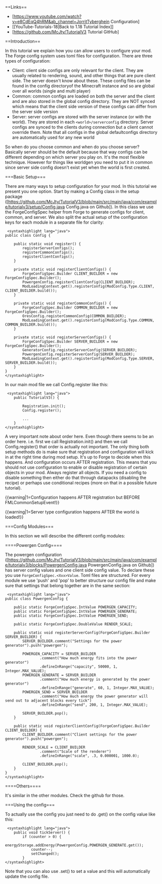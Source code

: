 ==Links==

* [https://www.youtube.com/watch?v=e8CdEqQ4hRM&ab_channel=JorritTyberghein Configuration]
* [[YouTube-Tutorials-18|Back to 1.18 Tutorial Index]]
* [https://github.com/McJty/TutorialV3 Tutorial GitHub]

==Introduction==

In this tutorial we explain how you can allow users to configure your mod. The Forge config system uses toml files for configuration. There are three types of configuration:

* Client: client side configs are only relevant for the client. They are usually related to rendering, sound, and other things that are pure client side. The server doesn't know about these. These config files can be found in the config directoryof the Minecraft instance and so are global over all worlds (single and multi player)
* Common: common configs are loaded on both the server and the client and are also stored in the global config directory. They are NOT synced which means that the client side version of these configs can differ from the server side version
* Server: server configs are stored with the server instance (or with the world). They are stored in each `<world>/serverconfig` directory. Server configs are synced to the clients during connection but a client cannot override them. Note that all configs in the global defaultconfigs directory are automatically used for any new world

So when do you choose common and when do you choose server? Basically server should be the default because that way configs can be different depending on which server you play on. It's the most flexible technique. However for things like worldgen you need to put it in common since server side config doesn't exist yet when the world is first created.

===Basic Setup===

There are many ways to setup configuration for your mod. In this tutorial we present you one option. Start by making a Config class in the setup package ([https://github.com/McJty/TutorialV3/blob/main/src/main/java/com/example/tutorialv3/setup/Config.java Config.java on Github]). In this class we use the ForgeConfigSpec helper from Forge to generate configs for client, common, and server. We also split the actual setup of the configuration keys for each module in a separate file for clarity:
```
 <syntaxhighlight lang="java">
public class Config {

    public static void register() {
        registerServerConfigs();
        registerCommonConfigs();
        registerClientConfigs();
    }

    private static void registerClientConfigs() {
        ForgeConfigSpec.Builder CLIENT_BUILDER = new ForgeConfigSpec.Builder();
        PowergenConfig.registerClientConfig(CLIENT_BUILDER);
        ModLoadingContext.get().registerConfig(ModConfig.Type.CLIENT, CLIENT_BUILDER.build());
    }

    private static void registerCommonConfigs() {
        ForgeConfigSpec.Builder COMMON_BUILDER = new ForgeConfigSpec.Builder();
        OresConfig.registerCommonConfig(COMMON_BUILDER);
        ModLoadingContext.get().registerConfig(ModConfig.Type.COMMON, COMMON_BUILDER.build());
    }

    private static void registerServerConfigs() {
        ForgeConfigSpec.Builder SERVER_BUILDER = new ForgeConfigSpec.Builder();
        GeneratorConfig.registerServerConfig(SERVER_BUILDER);
        PowergenConfig.registerServerConfig(SERVER_BUILDER);
        ModLoadingContext.get().registerConfig(ModConfig.Type.SERVER, SERVER_BUILDER.build());
    }
}
</syntaxhighlight>
```
In our main mod file we call Config.register like this:
```
 <syntaxhighlight lang="java">
    public TutorialV3() {

        Registration.init();
        Config.register();

        ...
    }
</syntaxhighlight>
```
A very important note about order here. Even though there seems to be an order here. i.e. first we call Registration.init() and then we call Config.register() that order is actually not important. The only thing both setup methods do is make sure that registration and configuration will kick in at the right time during mod setup. It's up to Forge to decide when this happens. And configuration occurs AFTER registration. This means that you should not use configuration to enable or disable registration of certain objects in your mod. Always register all objects. If you need a config to disable something then either do that through datapacks (disabling the recipe) or perhaps use conditional recipes (more on that in a possible future tutorial).

{{warning|1=Configuration happens AFTER registration but BEFORE FMLCommonSetupEvent!}}

{{warning|1=Server type configuration happens AFTER the world is loaded!}}

===Config Modules===

In this section we will describe the different config modules:

====Powergen Config====

The powergen configuration ([https://github.com/McJty/TutorialV3/blob/main/src/main/java/com/example/tutorialv3/blocks/PowergenConfig.java PowergenConfig.java on Github]) has server config values and one client side config value. To declare these you use `ForgeConfigSpec.<Xxx>Value`. Toml files are structured. For every module we use 'push' and 'pop' to better structure our config file and make sure that settings that belong together are in the same section:
```
 <syntaxhighlight lang="java">
public class PowergenConfig {

    public static ForgeConfigSpec.IntValue POWERGEN_CAPACITY;
    public static ForgeConfigSpec.IntValue POWERGEN_GENERATE;
    public static ForgeConfigSpec.IntValue POWERGEN_SEND;

    public static ForgeConfigSpec.DoubleValue RENDER_SCALE;

    public static void registerServerConfig(ForgeConfigSpec.Builder SERVER_BUILDER) {
        SERVER_BUILDER.comment("Settings for the power generator").push("powergen");

        POWERGEN_CAPACITY = SERVER_BUILDER
                .comment("How much energy fits into the power generator")
                .defineInRange("capacity", 50000, 1, Integer.MAX_VALUE);
        POWERGEN_GENERATE = SERVER_BUILDER
                .comment("How much energy is generated by the power generator")
                .defineInRange("generate", 60, 1, Integer.MAX_VALUE);
        POWERGEN_SEND = SERVER_BUILDER
                .comment("How much energy the power generator will send out to adjacent blocks every tick")
                .defineInRange("send", 200, 1, Integer.MAX_VALUE);

        SERVER_BUILDER.pop();
    }

    public static void registerClientConfig(ForgeConfigSpec.Builder CLIENT_BUILDER) {
        CLIENT_BUILDER.comment("Client settings for the power generator").push("powergen");

        RENDER_SCALE = CLIENT_BUILDER
                .comment("Scale of the renderer")
                .defineInRange("scale", .3, 0.000001, 1000.0);

        CLIENT_BUILDER.pop();
    }
}
</syntaxhighlight>
```
====Others====

It's similar in the other modules. Check the github for those.

===Using the config===

To actually use the config you just need to do .get() on the config value like this:
```
 <syntaxhighlight lang="java">
    public void tickServer() {
        if (counter > 0) {
            energyStorage.addEnergy(PowergenConfig.POWERGEN_GENERATE.get());
            counter--;
            setChanged();
        }
</syntaxhighlight>
```
Note that you can also use .set() to set a value and this will automatically update the config file.
